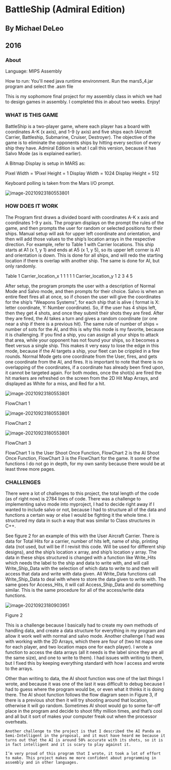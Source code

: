# BattleShip (Admiral Edition)

## By Michael DeLeo

## 2016

### About

Language: MIPS Assembly

How to run: You'll need java runtime environment. Run the mars5_4.jar program and select the .asm file

This is my sophomore final project for my assembly class in which we had to design games in assembly. I completed this in about two weeks. Enjoy!

### WHAT IS THIS GAME

BattleShip is a two-player game, where each player has a board with coordinates A-K (x axis), and 1-9 (y axis) and five ships each (Aircraft Carrier, Battleship, Submarine, Cruiser, Destroyer). The objective of the game is to eliminate the opponents ships by hitting every section of every ship they have. Admiral Edition is what I call this version, because it has Salvo Mode (as is explained earlier).

A Bitmap Display is setup in MARS as:

Pixel Width = 1Pixel Height = 1
Display Width = 1024
Display Height = 512

Keyboard polling is taken from the Mars I/O prompt.

![image-20210923180553801](images/Board.png)

### HOW DOES IT WORK

The Program first draws a divided board with coordinates A-K x axis and coordinates 1-9 y axis. The program displays on the prompt the rules of the game, and then prompts the user for random or selected positions for their ships. Manual setup will ask for upper left coordinate and orientation, and then will add those values to the ship’s location arrays in the respective direction. For example, refer to Table 1 with Carrier locations. This ship starts at A1 (x 1, y 1) and ends at A5 (x 1, y 5), so its upper left corner is A1 and orientation is down. This is done for all ships, and will redo the starting location if there is overlap with another ship. The same is done for AI, but only randomly.

Table 1
Carrier_location_x    1    1    1    1    1
Carrier_location_y    1    2    3    4    5

After setup, the program prompts the user with a description of Normal Mode and Salvo mode, and then prompts for their choice. Salvo is when an entire fleet fires all at once, so if chosen the user will give the coordinates for the ship’s “Weapons Systems”, for each ship that is alive ( format is X: letter coordinate, Y: Number coordinate). So, if the user has 4 ships left, then they get 4 shots, and once they submit their shots they are fired. After they are fired, the AI takes a turn and gives a random coordinate (or one near a ship if there is a previous hit). The same rule of number of ships = number of sots for the AI, and this is why this mode is my favorite, because it is challenging. If you find a ship, you can assign all your ships to attack that area, while your opponent has not found your ships, so it becomes a fleet versus a single ship. This makes it very easy to lose the edge in this mode, because if the AI targets a ship, your fleet can be crippled in a few rounds.
Normal Mode gets one coordinate from the User, fires, and gets one coordinate from the AI, and fires. It is important to note that there is no overlapping of the coordinates, if a coordinate has already been fired upon, it cannot be targeted again. For both modes, once the shot(s) are fired the hit markers are refreshed on the screen from the 2D Hit Map Arrays, and displayed as White for a miss, and Red for a hit.  

![image-20210923180553801](images/FlowChart1.png)

FlowChart 1

![image-20210923180553801](images/FlowChart2.png)

FlowChart 2

![image-20210923180553801](images/FlowChart3.png)

FlowChart 3

FlowChart 1 is the User Shoot Once Function, FlowChart 2 is the AI Shoot Once Function, FlowChart 3 is the FlowChart for the game. It some of the functions I do not go in depth, for my own sanity because there would be at least three more pages.

### CHALLENGES

There were a lot of challenges to this project, the total length of the code (as of right now) is 2784 lines of code. There was a challenge to implementing salvo mode into myproject, I had to decide right away if I wanted to include salvo or not, because I had to structure all of the data and functions a certain way or else I would be fighting it the whole time. I structured my data in such a way that was similar to Class structures in C++. 

See figure 2 for an example of this with the User Aircraft Carrier. There is data for Total Hits for a carrier, number of hits left, name of ship, printing data (not used, but will be if I revisit this code. Will be used for different ship designs), and the ship’s location x array, and ship’s location y array. The data in these ships structured is changed with a function like Write_Hits which needs the label to the ship and data to write with, and will call Write_Ship_Data with the selection of which data to write to and then will access that data and write with data given. All Write_Data functions call Write_Ship_Data to deal with where to store the data given to write with. The same goes for Access_Hits, it will call Access_Ship_Data and do something similar. This is the same procedure for all of the access/write data functions.

![image-20210923180903951](images/CarrierData.png)

Figure 2

This is a challenge because I basically had to create my own methods of handling data, and create a data structure for everything in my program and allow it work well with normal and salvo mode.
    Another challenge I had was with working with the 2D Arrays, which there are four of (two hit maps one for each player, and two location maps one for each player). I wrote a function to access the data arrays (all it needs is the label since they are all the same size), and one to write to them). I had issues with writing to them, but I fixed this by keeping everything standard with how I access and wrote to the arrays.

Other than writing to data, the AI shoot function was one of the last things I wrote, and because it was one of the last it was difficult to debug because I had to guess where the program would be, or even what it thinks it is doing there. The AI shoot function follows the flow diagram seen in Figure 3, if there is a previous shot then it will try shooting around that location, otherwise it will go random. Sometimes AI shoot would go to some far-off place in the program and decide to shoot fifty million times, and that’s cool and all but it sort of makes your computer freak out when the processor overheats.

    Another challenge to the project is that I described the AI Panda as Semi-Intelligent in the proposal, and it must have heard me because it turns out that the AI is around 50% accurate with its shots, so it is in fact intelligent and it is scary to play against it.
    
    I’m very proud of this program that I wrote, it took a lot of effort to make. This project makes me more confident about programming in assembly and in other languages. 

